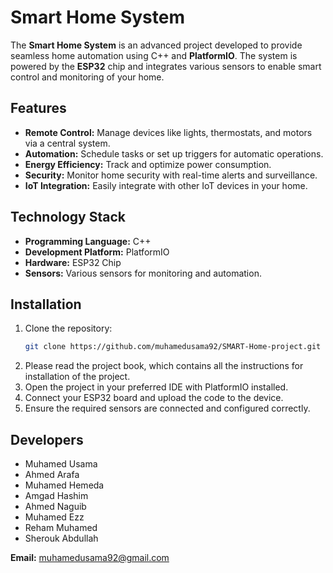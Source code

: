 # Smart Home System

The **Smart Home System** is an advanced project developed to provide seamless home automation using C++ and **PlatformIO**. The system is powered by the **ESP32** chip and integrates various sensors to enable smart control and monitoring of your home.

## Features

- **Remote Control:** Manage devices like lights, thermostats, and motors via a central system.
- **Automation:** Schedule tasks or set up triggers for automatic operations.
- **Energy Efficiency:** Track and optimize power consumption.
- **Security:** Monitor home security with real-time alerts and surveillance.
- **IoT Integration:** Easily integrate with other IoT devices in your home.

## Technology Stack

- **Programming Language:** C++
- **Development Platform:** PlatformIO
- **Hardware:** ESP32 Chip
- **Sensors:** Various sensors for monitoring and automation.

## Installation

1. Clone the repository:
    ```bash
    git clone https://github.com/muhamedusama92/SMART-Home-project.git
    ```
2. Please read the project book, which contains all the instructions for installation of the project.
3. Open the project in your preferred IDE with PlatformIO installed.
4. Connect your ESP32 board and upload the code to the device.
5. Ensure the required sensors are connected and configured correctly.

## Developers

- Muhamed Usama
- Ahmed Arafa
- Muhamed Hemeda
- Amgad Hashim
- Ahmed Naguib
- Muhamed Ezz
- Reham Muhamed
- Sherouk Abdullah

**Email:** muhamedusama92@gmail.com
